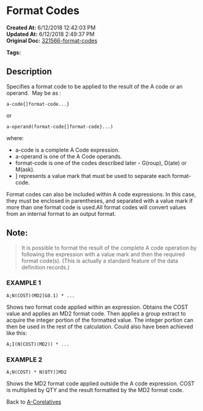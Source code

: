 # Format Codes

**Created At:** 6/12/2018 12:42:03 PM  
**Updated At:** 6/12/2018 2:49:37 PM  
**Original Doc:** [321566-format-codes](https://docs.jbase.com/46351-conversion-processing/321566-format-codes)  

**Tags:**
<badge text='format' vertical='middle' />
<badge text='jql' vertical='middle' />

## Description 

Specifies a format code to be applied to the result of the A code or an operand.  May be as :

```
a-code{]format-code...}
```

or

```
a-operand(format-code{]format-code}...)
```

where:

- a-code is a complete A Code expression.
- a-operand is one of the A Code operands.
- format-code is one of the codes described later - G(roup), D(ate) or M(ask).
- ] represents a value mark that must be used to separate each format-code.


Format codes can also be included within A code expressions. In this case, they must be enclosed in parentheses, and separated with a value mark if more than one format code is used.All format codes will convert values from an internal format to an output format.

## Note: 


> It is possible to format the result of the complete A code operation by following the expression with a value mark and then the required format code(s). (This is actually a standard feature of the data definition records.)




### EXAMPLE 1

```
A;N(COST)(MD2]G0.1) * ...
```

Shows two format code applied within an expression. Obtains the COST value and applies an MD2 format code. Then applies a group extract to acquire the integer portion of the formatted value. The integer portion can then be used in the rest of the calculation. Could also have been achieved like this:

```
A;I(N(COST)(MD2)) * ...
```

### EXAMPLE 2

```
A;N(COST) * N(QTY)]MD2
```

Shows the MD2 format code applied outside the A code expression. COST is multiplied by QTY and the result formatted by the MD2 format code.



Back to [A-Corelatives](./../a-correlatives)
